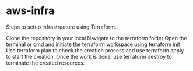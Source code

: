 # aws-infra

Steps to setup infrastructure using Terraform.

Clone the repository in your local
Navigate to the terraform folder
Open the terminal or cmd and initiate the terraform workspace using terraform init
Use terraform plan to check the creation process and use terraform apply to start the creation.
Once the work is done, use terraform destroy to terminate the created resources.
